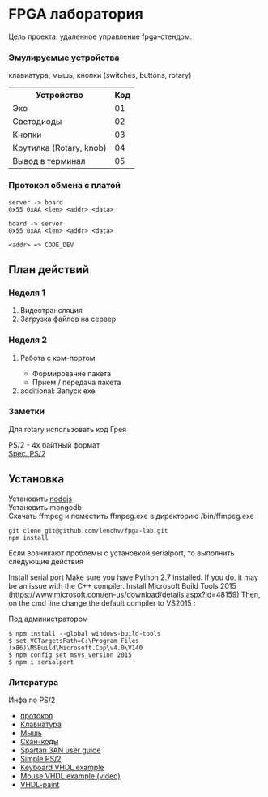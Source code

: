 # FPGA лаборатория
<p>
Цель проекта: удаленное управление fpga-стендом.
</p>

### Эмулируемые устройства
клавиатура, мышь, кнопки (switches, buttons, rotary)<br>
<table>
<tr>
<th>Устройство</th>
<th>Код</th> 
</tr>
<tr>
<td>Эхо</td>
<td>01</td> 
</tr>
<tr>
<td>Светодиоды</td>
<td>02</td> 
</tr>
<tr>
<td>Кнопки</td>
<td>03</td> 
</tr>
<tr>
<td>Крутилка (Rotary, knob)</td>
<td>04</td> 
</tr>
<tr>
<td>Вывод в терминал</td>
<td>05</td> 
</tr>
</table>

### Протокол обмена с платой
````
server -> board
0x55 0xAA <len> <addr> <data>

board -> server
0x55 0xAA <len> <addr> <data>

<addr> => CODE_DEV
````
## План действий

### Неделя 1
<ol>
<li> Видеотрансляция</li>
<li> Загрузка файлов на сервер</li>
</ol>

### Неделя 2
<ol>
<li> Работа с ком-портом</li>
  <ul>
  <li> Формирование пакета</li>
  <li> Прием / передача пакета</li>
  </ul>
   <li> additional: Запуск exe</li>
</ol>

### Заметки

Для rotary использовать код Грея
<p>
PS/2 - 4х байтный формат<br>
<a href="http://www.computer-engineering.org/ps2mouse/">Spec. PS/2</a>
</p>

## Установка
Установить <a href="//nodejs.org">nodejs</a><br>
Установить mongodb<br>
Скачать ffmpeg и поместить ffmpeg.exe в директорию /bin/ffmpeg.exe

````
git clone git@github.com/lenchv/fpga-lab.git
npm install
````
Если возникают проблемы с установкой serialport, то выполнить следующие действия<br>
<p>
Install serial port
Make sure you have Python 2.7 installed. If you do, it may be an issue with the C++ compiler. Install Microsoft Build Tools 2015 (https://www.microsoft.com/en-us/download/details.aspx?id=48159) Then, on the cmd line change the default compiler to VS2015 :
</p>
Под администратором<br>

````
$ npm install --global windows-build-tools
$ set VCTargetsPath=C:\Program Files (x86)\MSBuild\Microsoft.Cpp\v4.0\V140
$ npm config set msvs_version 2015
$ npm i serialport
````

### Литература

Инфа по PS/2
<ul>
<li><a href="http://www.computer-engineering.org/ps2protocol/">протокол</a></li>
<li><a href="http://www.computer-engineering.org/ps2keyboard/">Клавиатура</a></li>
<li><a href="http://www.computer-engineering.org/ps2mouse/">Мышь</a></li>
<li><a href="http://www.computer-engineering.org/ps2keyboard/scancodes2.html">Скан-коды</a></li>
<li><a href="https://www.gta.ufrj.br/ensino/EEL480/spartan3/ug334.pdf">Spartan 3AN user guide</a></li>
<li><a href="http://www.xess.com/static/media/projects/ps2_ctrl.pdf">Simple PS/2</a></li>
<li><a href="https://eewiki.net/pages/viewpage.action?pageId=28278929">Keyboard VHDL example</a></li>
<li><a href="https://www.youtube.com/watch?v=A1YSbLnm4_o">Mouse VHDL example (video)</a></li>
<li><a href="https://github.com/mlen/vhdl-paint">VHDL-paint</a></li>
</ul>

